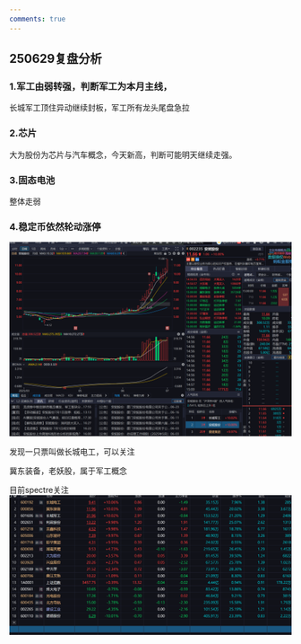 ```yaml
---
comments: true
---
```

## 250629复盘分析

### 1.军工由弱转强，判断军工为本月主线，

长城军工顶住异动继续封板，军工所有龙头尾盘急拉


### 2.芯片

大为股份为芯片与汽车概念，今天新高，判断可能明天继续走强。

### 3.固态电池

整体走弱

### 4.稳定币依然轮动涨停



![alt text](image.png)


发现一只票叫做长城电工，可以关注


冀东装备，老妖股，属于军工概念


目前spectre关注
![alt text](image-1.png)
